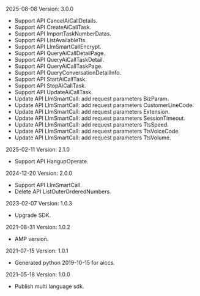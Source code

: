 2025-08-08 Version: 3.0.0
- Support API CancelAiCallDetails.
- Support API CreateAiCallTask.
- Support API ImportTaskNumberDatas.
- Support API ListAvailableTts.
- Support API LlmSmartCallEncrypt.
- Support API QueryAiCallDetailPage.
- Support API QueryAiCallTaskDetail.
- Support API QueryAiCallTaskPage.
- Support API QueryConversationDetailInfo.
- Support API StartAiCallTask.
- Support API StopAiCallTask.
- Support API UpdateAiCallTask.
- Update API LlmSmartCall: add request parameters BizParam.
- Update API LlmSmartCall: add request parameters CustomerLineCode.
- Update API LlmSmartCall: add request parameters Extension.
- Update API LlmSmartCall: add request parameters SessionTimeout.
- Update API LlmSmartCall: add request parameters TtsSpeed.
- Update API LlmSmartCall: add request parameters TtsVoiceCode.
- Update API LlmSmartCall: add request parameters TtsVolume.


2025-02-11 Version: 2.1.0
- Support API HangupOperate.


2024-12-20 Version: 2.0.0
- Support API LlmSmartCall.
- Delete API ListOuterOrderedNumbers.


2023-02-07 Version: 1.0.3
- Upgrade SDK.

2021-08-31 Version: 1.0.2
- AMP version.

2021-07-15 Version: 1.0.1
- Generated python 2019-10-15 for aiccs.

2021-05-18 Version: 1.0.0
- Publish multi language sdk.

